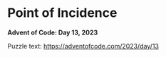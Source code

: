 # Point of Incidence

**Advent of Code: Day 13, 2023**

Puzzle text: <https://adventofcode.com/2023/day/13>
